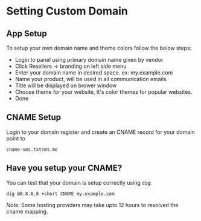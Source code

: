 # Setting Custom Domain

## App Setup
To setup your own domain name and theme colors follow the below steps: 

- Login to panel using primary domain name given by vendor
- Click Resellers -> branding on left side menu
- Enter your domain name in desired space. ex: my.example.com
- Name your product, will be used in all communication emails
- Title will be displayed on brower window
- Choose theme for your website, It's color themes for popular websites.
- Done

## CNAME Setup

Login to your domain register and create an CNAME record for your domain point to 
```code
cname-sms.txtsms.me
```

## Have you setup your CNAME?

You can test that your domain is setup correctly using `dig`:

```shell
dig @8.8.8.8 +short CNAME my.example.com
```

*Note:* Some hosting providers may take upto 12 hours to resolved the cname mapping.
